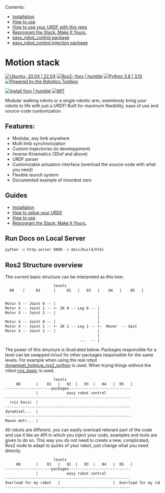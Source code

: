 <!-- Motion-Stack documentation master file, created by
sphinx-quickstart on Fri Dec 20 23:08:51 2024.
You can adapt this file completely to your liking, but it should at least
contain the root `toctree` directive. -->

 Contents:

* [Installation](installation-link.md)
* [How to use](use-link.md)
* [How to use your URDF with this repo](URDF_use-link.md)
* [Reprogram the Stack: Make It Yours.](API-link.md)
* [easy_robot_control package](easy_robot_control.md)
* [easy_robot_control.injection package](easy_robot_control.injection.md)

# Motion stack

[![Ubuntu- 20.04 | 22.04](https://img.shields.io/badge/Ubuntu-%2020.04%20%7C%2022.04%20-%20blue)](https://ubuntu.com/)
[![Ros2- foxy | humble](https://img.shields.io/badge/Ros2-Foxy%20%7C%20Humble-%20blue)](https://github.com/ros2)
[![Python 3.8 | 3.10](https://img.shields.io/badge/Python-3.8_%7C_3.10-%20blue)](https://www.python.org/)
[![Powered by the Robotics Toolbox](https://raw.githubusercontent.com/petercorke/robotics-toolbox-python/master/.github/svg/rtb_powered.min.svg)](https://github.com/petercorke/robotics-toolbox-python)

[![Install foxy | humble](https://github.com/2lian/Moonbot-Motion-Stack/actions/workflows/stepbystep.yaml/badge.svg)](https://github.com/2lian/Moonbot-Motion-Stack/actions/workflows/stepbystep.yaml)
[![MIT](https://img.shields.io/badge/License-MIT-gold)]()

Modular walking robots or a single robotic arm, seamlessly bring your robots to life with just a URDF! Built for maximum flexibility, ease of use and source-code customization.

## Features:

- Modular, any limb anywhere
- Multi limb synchronization
- Custom trajectories (in developpment)
- Inverse Kinematics (3Dof and above)
- URDF parser
- Customizable actuators interface (overload the source-code with what you need)
- Flexible launch system
- Documented example of moonbot zero

## Guides

* [Installation]()
* [How to setup your URDF]()
* [How to use]()
* [Reprogram the Stack: Make It Yours.]()

## Run Docs on Local Server

```bash
python -m http.server 8000 -d docs/build/html
```

## Ros2 Structure overview

The current basic structure can be interpreted as this tree:

```default
                      levels
  00    |     01      |     02   |   03   |    04   |    05   |


Motor X -- Joint 0 -- |
Motor X -- Joint 1 -- +- IK 0 -- Leg 0 -- |
Motor X -- Joint 2 -- |                   |
                                          |
Motor X -- Joint 0 -- |                   |
Motor X -- Joint 1 -- +- IK 1 -- Leg 1 -- +-  Mover  -- Gait
Motor X -- Joint 2 -- |                   |
                                          |
                                  ...  -- |
```

The power of this structure is illustrated below. Packages responsible for a level can be swapped in/out for other packages responsible for the same levels.
For example when using the real robot [dynamixel_hotplug_ros2_python](https://github.com/hubble14567/dynamixel_hotplug_ros2_python) is used. When trying things without the robot [rviz_basic]() is used.

```default
                      levels
     00       |    01   |   02  |   03  |   04   |  05   |
---------------------packages----------------------------
              |             easy robot control
---------------------------------------------------------
  rviz basic  |
---------------------------------------------------------
dynamixel...  |
---------------------------------------------------------
Maxon motr... |
```

All robots are different, you can easily overload relevant part of the code and use it like an API in which you inject your code, examples and tools are given to do so. This way you do not need to create a new, complicated, Ros2 node to adapt to quirks of your robot, just change what you need directly.

```default
                      levels
     00       |    01   |   02  |   03  |   04   |  05   |
---------------------packages----------------------------
              |             easy robot control
---------------------------------------------------------
Overload for my robot   |                        |  Overload for my robot
---------------------------------------------------------
```
